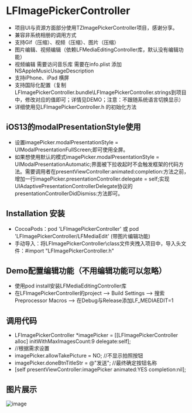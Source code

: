 # LFImagePickerController

* 项目UI与资源方面部分使用TZImagePickerController项目，感谢分享。
* 兼容非系统相册的调用方式
* 支持Gif（压缩）、视频（压缩）、图片（压缩）
* 图片编辑、视频编辑（依赖LFMediaEditingController库，默认没有编辑功能）
* 视频编辑 需要访问音乐库 需要在info.plist 添加 NSAppleMusicUsageDescription
* 支持iPhone、iPad 横屏
* 支持国际化配置（复制LFImagePickerController.bundle\LFImagePickerController.strings到项目中，修改对应的值即可；详情见DEMO；注意：不跟随系统语言切换显示）
* 详细使用见LFImagePickerController.h 的初始化方法

## iOS13的modalPresentationStyle使用

* 设置imagePicker.modalPresentationStyle = UIModalPresentationFullScreen;即可使用全屏。
* 如果想使用默认的模式imagePicker.modalPresentationStyle = UIModalPresentationAutomatic;界面被下拉收起时不会触发框架的代码方法。需要调用者在presentViewController:animated:completion:方法之前，增加一行imagePicker.presentationController.delegate = self;实现UIAdaptivePresentationControllerDelegate协议的presentationControllerDidDismiss:方法即可。

## Installation 安装

* CocoaPods：pod 'LFImagePickerController' 或 pod 'LFImagePickerController/LFMediaEdit' (带图片编辑功能)
* 手动导入：将LFImagePickerController\class文件夹拽入项目中，导入头文件：#import "LFImagePickerController.h"

## Demo配置编辑功能（不用编辑功能可以忽略）

* 使用pod install安装LFMediaEditingController库
* 在LFImagePickerController的project --> Build Settings --> 搜索Preprocessor Macros --> 在Debug与Release添加LF_MEDIAEDIT=1

## 调用代码

* LFImagePickerController *imagePicker = [[LFImagePickerController alloc] initWithMaxImagesCount:9 delegate:self];
* //根据需求设置
* imagePicker.allowTakePicture = NO;  //不显示拍照按钮
* imagePicker.doneBtnTitleStr = @"发送"; //最终确定按钮名称
* [self presentViewController:imagePicker animated:YES completion:nil];

## 图片展示

![image](https://github.com/lincf0912/LFImagePickerController/blob/master/ScreenShots/screenshot.gif)
